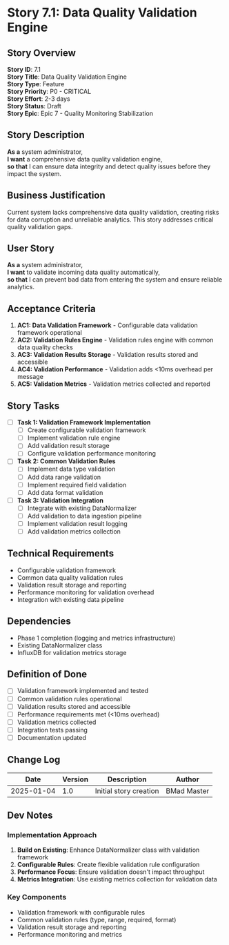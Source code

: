 # Story 7.1: Data Quality Validation Engine

## Story Overview
**Story ID**: 7.1  
**Story Title**: Data Quality Validation Engine  
**Story Type**: Feature  
**Story Priority**: P0 - CRITICAL  
**Story Effort**: 2-3 days  
**Story Status**: Draft  
**Story Epic**: Epic 7 - Quality Monitoring Stabilization  

## Story Description
**As a** system administrator,  
**I want** a comprehensive data quality validation engine,  
**so that** I can ensure data integrity and detect quality issues before they impact the system.

## Business Justification
Current system lacks comprehensive data quality validation, creating risks for data corruption and unreliable analytics. This story addresses critical quality validation gaps.

## User Story
**As a** system administrator,  
**I want** to validate incoming data quality automatically,  
**so that** I can prevent bad data from entering the system and ensure reliable analytics.

## Acceptance Criteria
1. **AC1: Data Validation Framework** - Configurable data validation framework operational
2. **AC2: Validation Rules Engine** - Validation rules engine with common data quality checks
3. **AC3: Validation Results Storage** - Validation results stored and accessible
4. **AC4: Validation Performance** - Validation adds <10ms overhead per message
5. **AC5: Validation Metrics** - Validation metrics collected and reported

## Story Tasks
- [ ] **Task 1: Validation Framework Implementation**
  - [ ] Create configurable validation framework
  - [ ] Implement validation rule engine
  - [ ] Add validation result storage
  - [ ] Configure validation performance monitoring

- [ ] **Task 2: Common Validation Rules**
  - [ ] Implement data type validation
  - [ ] Add data range validation
  - [ ] Implement required field validation
  - [ ] Add data format validation

- [ ] **Task 3: Validation Integration**
  - [ ] Integrate with existing DataNormalizer
  - [ ] Add validation to data ingestion pipeline
  - [ ] Implement validation result logging
  - [ ] Add validation metrics collection

## Technical Requirements
- Configurable validation framework
- Common data quality validation rules
- Validation result storage and reporting
- Performance monitoring for validation overhead
- Integration with existing data pipeline

## Dependencies
- Phase 1 completion (logging and metrics infrastructure)
- Existing DataNormalizer class
- InfluxDB for validation metrics storage

## Definition of Done
- [ ] Validation framework implemented and tested
- [ ] Common validation rules operational
- [ ] Validation results stored and accessible
- [ ] Performance requirements met (<10ms overhead)
- [ ] Validation metrics collected
- [ ] Integration tests passing
- [ ] Documentation updated

## Change Log
| Date | Version | Description | Author |
|------|---------|-------------|---------|
| 2025-01-04 | 1.0 | Initial story creation | BMad Master |

## Dev Notes
### Implementation Approach
1. **Build on Existing**: Enhance DataNormalizer class with validation framework
2. **Configurable Rules**: Create flexible validation rule configuration
3. **Performance Focus**: Ensure validation doesn't impact throughput
4. **Metrics Integration**: Use existing metrics collection for validation data

### Key Components
- Validation framework with configurable rules
- Common validation rules (type, range, required, format)
- Validation result storage and reporting
- Performance monitoring and metrics
